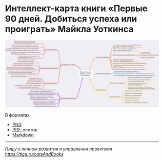 # Интеллект-карта книги «Первые 90 дней. Добиться успеха или проиграть» Майкла Уоткинса

![Интеллект-карта книги «Первые 90 дней. Добиться успеха или проиграть» Майкла Уоткинса](/Первые%2090%20дней.%20Добиться%20успеха%20или%20проиграть/Первые%2090%20дней.%20Добиться%20успеха%20или%20проиграть.png)

В форматах

* [PNG](/Первые%2090%20дней.%20Добиться%20успеха%20или%20проиграть/Первые%2090%20дней.%20Добиться%20успеха%20или%20проиграть.png)
* [PDF](/Первые%2090%20дней.%20Добиться%20успеха%20или%20проиграть/Первые%2090%20дней.%20Добиться%20успеха%20или%20проиграть.pdf), вектор
* [Markdown](/Первые%2090%20дней.%20Добиться%20успеха%20или%20проиграть/Первые%2090%20дней.%20Добиться%20успеха%20или%20проиграть.md)

---

_Пишу о личном развитии и управлении проектами https://tlgg.ru/catsAndBooks_
